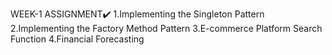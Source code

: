 WEEK-1 ASSIGNMENT✔️
 1.Implementing the Singleton Pattern
 2.Implementing the Factory Method Pattern
 3.E-commerce Platform Search Function
 4.Financial Forecasting
 
